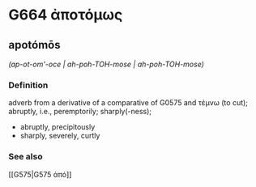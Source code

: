 # G664 ἀποτόμως

## apotómōs

_(ap-ot-om'-oce | ah-poh-TOH-mose | ah-poh-TOH-mose)_

### Definition

adverb from a derivative of a comparative of G0575 and τέμνω (to cut); abruptly, i.e., peremptorily; sharply(-ness); 

- abruptly, precipitously
- sharply, severely, curtly

### See also

[[G575|G575 ἀπό]]
